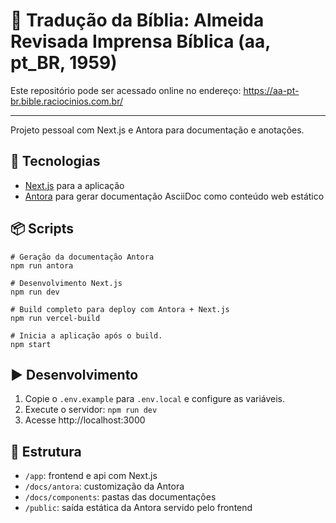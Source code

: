 # 📖 Tradução da Bíblia: Almeida Revisada Imprensa Bíblica (aa, pt_BR, 1959)

Este repositório pode ser acessado online no endereço: https://aa-pt-br.bible.raciocinios.com.br/

---

Projeto pessoal com Next.js e Antora para documentação e anotações.

## 🔧 Tecnologias

- [Next.js](https://nextjs.org) para a aplicação
- [Antora](https://antora.org) para gerar documentação AsciiDoc como conteúdo web estático

## 📦 Scripts

```
# Geração da documentação Antora
npm run antora

# Desenvolvimento Next.js
npm run dev

# Build completo para deploy com Antora + Next.js
npm run vercel-build

# Inicia a aplicação após o build.
npm start
```

## ▶️ Desenvolvimento

1. Copie o `.env.example` para `.env.local` e configure as variáveis.
2. Execute o servidor: `npm run dev`
3. Acesse http://localhost:3000

## 📁 Estrutura

- `/app`: frontend e api com Next.js
- `/docs/antora`: customização da Antora
- `/docs/components`: pastas das documentações
- `/public`: saída estática da Antora servido pelo frontend
